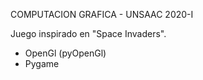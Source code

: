 COMPUTACION GRAFICA - UNSAAC
2020-I

Juego inspirado en "Space Invaders".

- OpenGl (pyOpenGl)
- Pygame
